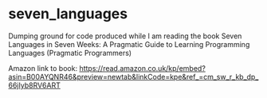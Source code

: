 # seven_languages
Dumping ground for code produced while I am reading the book Seven Languages in Seven Weeks: A Pragmatic Guide to Learning Programming Languages (Pragmatic Programmers)

Amazon link to book:
https://read.amazon.co.uk/kp/embed?asin=B00AYQNR46&preview=newtab&linkCode=kpe&ref_=cm_sw_r_kb_dp_66jIyb8RV6ART
